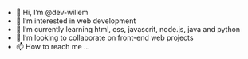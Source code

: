 - 👋 Hi, I’m @dev-willem
- 👀 I’m interested in web development
- 🌱 I’m currently learning html, css, javascrit, node.js, java and python
- 💞️ I’m looking to collaborate on front-end web projects 
- 📫 How to reach me ...

<!---
dev-willem/dev-willem is a ✨ special ✨ repository because its `README.md` (this file) appears on your GitHub profile.
You can click the Preview link to take a look at your changes.
--->
